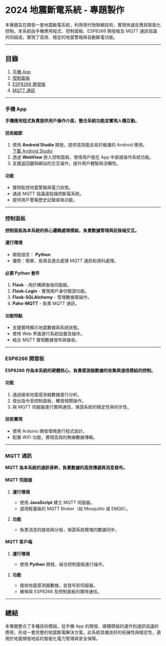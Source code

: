 # 2024 地震斷電系統 - 專題製作

本專題旨在開發一套地震斷電系統，利用現代物聯網技術，實現快速反應與智能化控制。本系統由手機應用程式、控制面板、ESP8266 開發板及 MQTT 通訊協議共同組成，實現了高效、穩定的地震警報與自動斷電功能。

---

## 目錄

1. [手機 App](#手機-app)  
2. [控制面板](#控制面板)  
3. [ESP8266 開發板](#esp8266-開發板)  
4. [MQTT 通訊](#mqtt-通訊)

---

### 手機 App

**手機應用程式負責提供用戶操作介面，整合系統功能並實現人機互動。**

#### 技術細節
1. 使用 **Android Studio** 開發，提供高效能且易於維護的 Android 應用。  
   [下載 Android Studio](https://developer.android.com/studio?hl=zh-tw)  
2. 透過 **WebView** 嵌入控制面板，使得用戶能在 App 中直接操作系統功能。
3. 支援返回鍵與網站的交互操作，提升用戶體驗與流暢性。

#### 功能
- 實時監控地震警報與電力狀態。
- 通過 MQTT 協議遠程操控斷電系統。
- 提供用戶警報歷史記錄查詢功能。

---

### 控制面板

**控制面板為本系統的核心邏輯處理模組，負責數據管理與前後端交互。**

#### 運行環境
- 開發語言： **Python**  
- 優勢：簡單、易用且適合處理 MQTT 通訊和資料處理。

#### 必要 Python 套件
1. **Flask** - 用於構建後端伺服器。
2. **Flask-Login** - 實現用戶身份驗證功能。
3. **Flask-SQLAlchemy** - 管理數據庫操作。
4. **Paho-MQTT** - 負責 MQTT 通訊。

#### 功能特點
- 支援實時顯示地震數據與系統狀態。
- 使用 Web 界面進行系統設置及操作。
- 結合 MQTT 實現數據發布與接收。

---

### ESP8266 開發板

**ESP8266 作為本系統的硬體核心，負責感測器數據的收集與通信模組的控制。**

#### 功能
1. 通過接收地震感測器數據進行分析。
2. 發出指令至控制面板，觸發相關操作。
3. 與 MQTT 伺服器進行實時通信，保證系統的穩定性與同步性。

#### 技術實現
- 使用 Arduino 開發環境進行程式設計。
- 配置 WiFi 功能，實現高效的無線數據傳輸。

---

### MQTT 通訊

**MQTT 為本系統的通訊骨幹，負責數據的高效傳遞與消息發布。**

#### MQTT 伺服器
1. **運行環境**  
   - 使用 **JavaScript** 建立 MQTT 伺服器。  
   - 選用輕量級的 MQTT Broker（如 Mosquitto 或 EMQX）。  

2. **功能**  
   - 負責消息的接收與分發，保證系統模塊的數據同步。

#### MQTT 客戶端
1. **運行環境**  
   - 使用 **Python** 開發，結合控制面板進行操作。  

2. **功能**  
   - 接收地震感測器數據，並發布到伺服器。
   - 確保與 ESP8266 及控制面板的實時通信。

---

## 總結

本專題整合了多種技術模組，從手機 App 的開發、硬體模組的運作到通訊協議的應用，形成一套完整的地震斷電解決方案。此系統具備良好的拓展性與穩定性，適用於地震頻發地區的智能化電力管理與安全保障。
